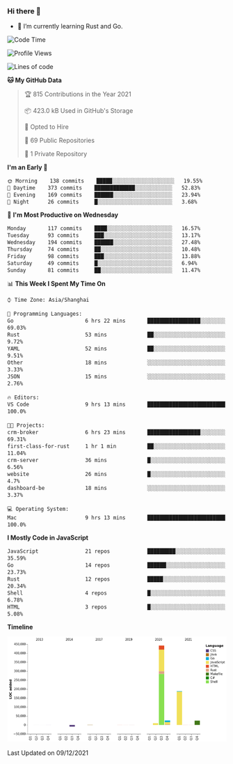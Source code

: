 ### Hi there 👋

- 🌱 I’m currently learning Rust and Go.

<!--START_SECTION:waka-->
![Code Time](http://img.shields.io/badge/Code%20Time-12%20hrs%2045%20mins-blue)

![Profile Views](http://img.shields.io/badge/Profile%20Views-47-blue)

![Lines of code](https://img.shields.io/badge/From%20Hello%20World%20I%27ve%20Written-683%20Thousand%20lines%20of%20code-blue)

**🐱 My GitHub Data** 

> 🏆 815 Contributions in the Year 2021
 > 
> 📦 423.0 kB Used in GitHub's Storage 
 > 
> 💼 Opted to Hire
 > 
> 📜 69 Public Repositories 
 > 
> 🔑 1 Private Repository 
 > 
**I'm an Early 🐤** 

```text
🌞 Morning    138 commits    █████░░░░░░░░░░░░░░░░░░░░   19.55% 
🌆 Daytime    373 commits    █████████████░░░░░░░░░░░░   52.83% 
🌃 Evening    169 commits    ██████░░░░░░░░░░░░░░░░░░░   23.94% 
🌙 Night      26 commits     █░░░░░░░░░░░░░░░░░░░░░░░░   3.68%

```
📅 **I'm Most Productive on Wednesday** 

```text
Monday       117 commits    ████░░░░░░░░░░░░░░░░░░░░░   16.57% 
Tuesday      93 commits     ███░░░░░░░░░░░░░░░░░░░░░░   13.17% 
Wednesday    194 commits    ██████░░░░░░░░░░░░░░░░░░░   27.48% 
Thursday     74 commits     ██░░░░░░░░░░░░░░░░░░░░░░░   10.48% 
Friday       98 commits     ███░░░░░░░░░░░░░░░░░░░░░░   13.88% 
Saturday     49 commits     █░░░░░░░░░░░░░░░░░░░░░░░░   6.94% 
Sunday       81 commits     ██░░░░░░░░░░░░░░░░░░░░░░░   11.47%

```


📊 **This Week I Spent My Time On** 

```text
⌚︎ Time Zone: Asia/Shanghai

💬 Programming Languages: 
Go                       6 hrs 22 mins       █████████████████░░░░░░░░   69.03% 
Rust                     53 mins             ██░░░░░░░░░░░░░░░░░░░░░░░   9.72% 
YAML                     52 mins             ██░░░░░░░░░░░░░░░░░░░░░░░   9.51% 
Other                    18 mins             ░░░░░░░░░░░░░░░░░░░░░░░░░   3.33% 
JSON                     15 mins             ░░░░░░░░░░░░░░░░░░░░░░░░░   2.76%

🔥 Editors: 
VS Code                  9 hrs 13 mins       █████████████████████████   100.0%

🐱‍💻 Projects: 
crm-broker               6 hrs 23 mins       █████████████████░░░░░░░░   69.31% 
first-class-for-rust     1 hr 1 min          ██░░░░░░░░░░░░░░░░░░░░░░░   11.04% 
crm-server               36 mins             █░░░░░░░░░░░░░░░░░░░░░░░░   6.56% 
website                  26 mins             █░░░░░░░░░░░░░░░░░░░░░░░░   4.7% 
dashboard-be             18 mins             ░░░░░░░░░░░░░░░░░░░░░░░░░   3.37%

💻 Operating System: 
Mac                      9 hrs 13 mins       █████████████████████████   100.0%

```

**I Mostly Code in JavaScript** 

```text
JavaScript               21 repos            █████████░░░░░░░░░░░░░░░░   35.59% 
Go                       14 repos            ██████░░░░░░░░░░░░░░░░░░░   23.73% 
Rust                     12 repos            █████░░░░░░░░░░░░░░░░░░░░   20.34% 
Shell                    4 repos             █░░░░░░░░░░░░░░░░░░░░░░░░   6.78% 
HTML                     3 repos             █░░░░░░░░░░░░░░░░░░░░░░░░   5.08%

```


**Timeline**

![Chart not found](https://raw.githubusercontent.com/elton/elton/main/charts/bar_graph.png) 


 Last Updated on 09/12/2021
<!--END_SECTION:waka-->

<!--
**elton/elton** is a ✨ _special_ ✨ repository because its `README.md` (this file) appears on your GitHub profile.

Here are some ideas to get you started:

- 🔭 I’m currently working on ...
- 🌱 I’m currently learning ...
- 👯 I’m looking to collaborate on ...
- 🤔 I’m looking for help with ...
- 💬 Ask me about ...
- 📫 How to reach me: ...
- 😄 Pronouns: ...
- ⚡ Fun fact: ...
-->
